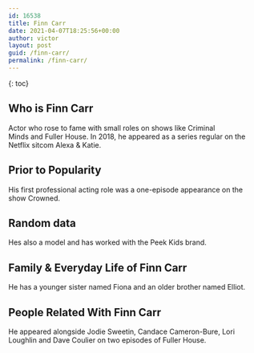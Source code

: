 ```yaml
---
id: 16538
title: Finn Carr
date: 2021-04-07T18:25:56+00:00
author: victor
layout: post
guid: /finn-carr/
permalink: /finn-carr/
---
```



{: toc}


## Who is Finn Carr



Actor who rose to fame with small roles on shows like Criminal Minds and Fuller House. In 2018, he appeared as a series regular on the Netflix sitcom Alexa & Katie. 

                
                
                
## Prior to Popularity



His first professional acting role was a one-episode appearance on the show Crowned.

                
                
                
## Random data



Hes also a model and has worked with the Peek Kids brand. 

                
                
                
## Family & Everyday Life of Finn Carr



He has a younger sister named Fiona and an older brother named Elliot. 

                
                
                
## People Related With Finn Carr



He appeared alongside Jodie Sweetin, Candace Cameron-Bure, Lori Loughlin and Dave Coulier on two episodes of Fuller House. 

                
              
            
          
          
          